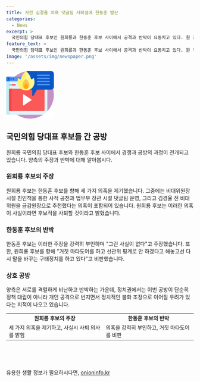 ```yaml
---
title: 사천 김경율 의혹 댓글팀 사퇴설에 한동훈 발끈
categories:
  - News
excerpt: >
  국민의힘 당대표 후보인 원희룡과 한동훈 후보 사이에서 공격과 반박이 요동치고 있다. 원 후보는 한 후보에게 세 가지 의혹을 제기하며 후보직을 사퇴할 것을 촉구했고, 한 후보는 이를 거짓 마타도어로 비판하며 구태정치를 비판했다. 양쪽의 주장과 반박이 계속되고 있지만, 두 후보의 입장은 엇갈리고 있는 상황이다.
feature_text: >
  국민의힘 당대표 후보인 원희룡과 한동훈 후보 사이에서 공격과 반박이 요동치고 있다. 원 후보는 한 후보에게 세 가지 의혹을 제기하며 후보직을 사퇴할 것을 촉구했고, 한 후보는 이를 거짓 마타도어로 비판하며 구태정치를 비판했다. 양쪽의 주장과 반박이 계속되고 있지만, 두 후보의 입장은 엇갈리고 있는 상황이다.
image: '/assets/img/newspaper.png'
---
```


<p><img src="/assets/img/news.png" alt="rentncar 속보" /></p>

<h2 data-ke-size="size26">국민의힘 당대표 후보들 간 공방</h2>

<p data-ke-size="size16">원희룡 국민의힘 당대표 후보와 한동훈 후보 사이에서 경쟁과 공방의 과정이 전개되고 있습니다. 양측의 주장과 반박에 대해 알아봅시다.</p>

<h3>원희룡 후보의 주장</h3>

<p data-ke-size="size16">원희룡 후보는 한동훈 후보를 향해 세 가지 의혹을 제기했습니다. 그중에는 비대위원장 시절 친인척을 통한 사적 공천과 법무부 장관 시절 댓글팀 운영, 그리고 김경율 전 비대위원을 금감원장으로 추천했다는 의혹이 포함되어 있습니다. 원희룡 후보는 이러한 의혹이 사실이라면 후보직을 사퇴할 것이라고 밝혔습니다.</p>

<h3>한동훈 후보의 반박</h3>

<p data-ke-size="size16">한동훈 후보는 이러한 주장을 강력히 부인하며 "그런 사실이 없다"고 주장했습니다. 또한, 원희룡 후보를 향해 "거짓 마타도어를 하고 선관위 핑계로 안 하겠다고 해놓고선 다시 말을 바꾸는 구태정치를 하고 있다"고 비판했습니다.</p>

<h3>상호 공방</h3>

<p data-ke-size="size16">양측은 서로를 격렬하게 비난하고 반박하는 가운데, 정치권에서는 이번 공방이 단순히 정책 대립이 아니라 개인 공격으로 번지면서 정치적인 불화 조장으로 이어질 우려가 있다는 지적이 나오고 있습니다.</p>

<table>
    <tr>
        <td style="text-align: center; height: 17px;"><b>원희룡 후보의 주장</b></td>
        <td style="text-align: center; height: 17px;"><b>한동훈 후보의 반박</b></td>
    </tr>
    <tr>
        <td style="text-align: left;">세 가지 의혹을 제기하고, 사실시 사퇴 의사를 밝힘</td>
        <td style="text-align: left;">의혹을 강력히 부인하고, 거짓 마타도어를 비판</td>
    </tr>
</table>

<p data-ke-size="size16">&nbsp;</p>

<p data-ke-size="size16">&nbsp;</p>
유용한 생활 정보가 필요하시다면, <a href="https://onioninfo.kr" rel="dofollow">onioninfo.kr</a>


